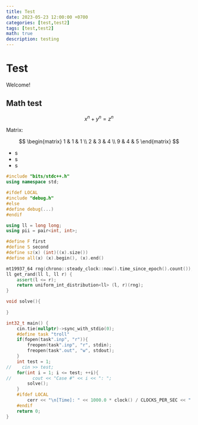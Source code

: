 ```yaml
---
title: Test
date: 2023-05-23 12:00:00 +0700
categories: [test,test2]
tags: [test,test2]
math: true
description: testing
---
```


# Test

Welcome!

## Math test
$$x^n + y^n = z^n$$

Matrix:

$$
\begin{matrix}
    1 & 1 & 1 \\
    2 & 3 & 4 \\
    9 & 4 & 5
\end{matrix}
$$

- s
- s
- s

```cpp
#include "bits/stdc++.h"
using namespace std;

#ifdef LOCAL
#include "debug.h"
#else
#define debug(...)
#endif

using ll = long long;
using pii = pair<int, int>;

#define F first
#define S second
#define sz(x) (int)((x).size())
#define all(x) (x).begin(), (x).end()

mt19937_64 rng(chrono::steady_clock::now().time_since_epoch().count());
ll get_rand(ll l, ll r) {
    assert(l <= r);
    return uniform_int_distribution<ll> (l, r)(rng);
}

void solve(){
    
}

int32_t main() {
    cin.tie(nullptr)->sync_with_stdio(0);
    #define task "troll"
    if(fopen(task".inp", "r")){
        freopen(task".inp", "r", stdin);
        freopen(task".out", "w", stdout);
    }
    int test = 1;
//    cin >> test;
    for(int i = 1; i <= test; ++i){
//        cout << "Case #" << i << ": ";
        solve();
    }
    #ifdef LOCAL
        cerr << "\n[Time]: " << 1000.0 * clock() / CLOCKS_PER_SEC << " ms.\n";
    #endif
    return 0;
}

```




